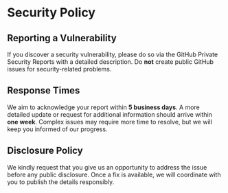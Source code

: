 # Security Policy

## Reporting a Vulnerability
If you discover a security vulnerability, please do so via the GitHub Private Security Reports with a detailed description. Do **not** create public GitHub issues for security-related problems.

## Response Times
We aim to acknowledge your report within **5 business days**. A more detailed update or request for additional information should arrive within **one week**. Complex issues may require more time to resolve, but we will keep you informed of our progress.

## Disclosure Policy
We kindly request that you give us an opportunity to address the issue before any public disclosure. Once a fix is available, we will coordinate with you to publish the details responsibly.
